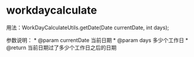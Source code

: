 # workdaycalculate
用法：WorkDayCalculateUtils.getDate(Date currentDate, int days);


参数说明：
     * @param currentDate 当前日期
     * @param days 多少个工作日
     * @return 当前日期过了多少个工作日之后的日期
